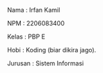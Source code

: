 Nama : Irfan Kamil

NPM : 2206083400

Kelas : PBP E

Hobi : Koding (biar dikira jago).

Jurusan : Sistem Informasi
